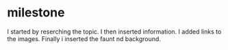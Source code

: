# milestone
I started by reserching the topic.
I then inserted information.
I added links to the images. 
Finally i inserted the faunt nd background.
